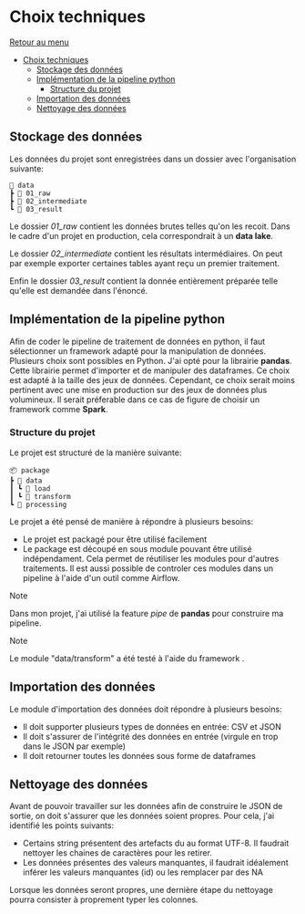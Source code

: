 # Choix techniques

[Retour au menu](./00_menu.md)

- [Choix techniques](#choix-techniques)
  - [Stockage des données](#stockage-des-données)
  - [Implémentation de la pipeline python](#implémentation-de-la-pipeline-python)
    - [Structure du projet](#structure-du-projet)
  - [Importation des données](#importation-des-données)
  - [Nettoyage des données](#nettoyage-des-données)

## Stockage des données

Les données du projet sont enregistrées dans un dossier avec l'organisation suivante:

```
📂 data
┣ 📂 01_raw
┣ 📂 02_intermediate
┗ 📂 03_result
```

Le dossier *01_raw* contient les données brutes telles qu'on les recoit. Dans le cadre d'un projet en production, cela correspondrait à un **data lake**.

Le dossier *02_intermediate* contient les résultats intermédiaires. On peut par exemple exporter certaines tables ayant reçu un premier traitement.

Enfin le dossier *03_result* contient la donnée entièrement préparée telle qu'elle est demandée dans l'énoncé.

## Implémentation de la pipeline python

Afin de coder le pipeline de traitement de données en python, il faut sélectionner un framework adapté pour la manipulation de données. Plusieurs choix sont possibles en Python. J'ai opté pour la librairie **pandas**. Cette librairie permet d'importer et de manipuler des dataframes. Ce choix est adapté à la taille des jeux de données. Cependant, ce choix serait moins pertinent avec une mise en production sur des jeux de données plus volumineux. Il serait préferable dans ce cas de figure de choisir un framework comme **Spark**.

### Structure du projet

Le projet est structuré de la manière suivante:

```
📦 package
┣ 📂 data
┃ ┗ 📂 load
┃ ┗ 📂 transform
┗ 📂 processing
```

Le projet a été pensé de manière à répondre à plusieurs besoins:

- Le projet est packagé pour être utilisé facilement
- Le package est découpé en sous module pouvant être utilisé indépendament. Cela permet de réutiliser les modules pour d'autres traitements. Il est aussi possible de controler ces modules dans un pipeline à l'aide d'un outil comme Airflow.

> [!NOTE]
> Dans mon projet, j'ai utilisé la feature *pipe* de **pandas** pour construire ma pipeline.


> [!NOTE]  
> Le module "data/transform" a été testé à l'aide du framework .

## Importation des données

Le module d'importation des données doit répondre à plusieurs besoins:

- Il doit supporter plusieurs types de données en entrée: CSV et JSON
- Il doit s'assurer de l'intégrité des données en entrée (virgule en trop dans le JSON par exemple)
- Il doit retourner toutes les données sous forme de dataframes

## Nettoyage des données

Avant de pouvoir travailler sur les données afin de construire le JSON de sortie, on doit s'assurer que les données soient propres. Pour cela, j'ai identifié les points suivants:

- Certains string présentent des artefacts du au format UTF-8. Il faudrait nettoyer les chaines de caractères pour les retirer.
- Les données présentes des valeurs manquantes, il faudrait idéalement inférer les valeurs manquantes (id) ou les remplacer par des NA

Lorsque les données seront propres, une dernière étape du nettoyage pourra consister à proprement typer les colonnes.
